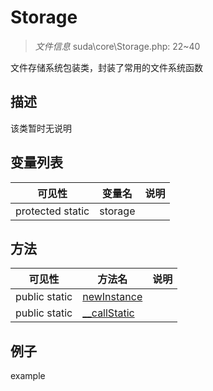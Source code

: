#  Storage 

> *文件信息* suda\core\Storage.php: 22~40


文件存储系统包装类，封装了常用的文件系统函数


## 描述



该类暂时无说明


## 变量列表
| 可见性 |  变量名   | 说明 |
|--------|----|------|
| protected  static  | storage | | 

## 方法

| 可见性 | 方法名 | 说明 |
|--------|-------|------|
|  public  static|[newInstance](Storage/newInstance.md) |  |
|  public  static|[__callStatic](Storage/__callStatic.md) |  |
 

## 例子

example